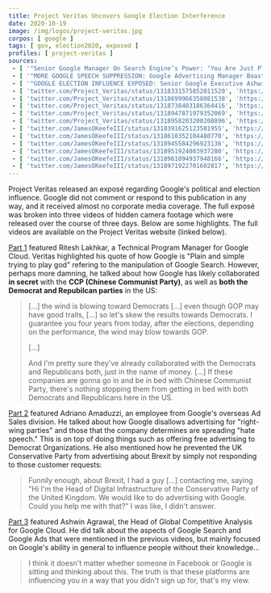 ```yaml
---
title: Project Veritas Uncovers Google Election Interference
date: 2020-10-19
image: /img/logos/project-veritas.jpg
corpos: [ google ]
tags: [ gov, election2020, exposed ]
profiles: [ project-veritas ]
sources:
 - [ '"Senior Google Manager On Search Engine’s Power: ‘You Are Just Plain And Simple Trying To Play God’… ‘The Power’s In The Search’ … ‘Trump Says Something, Misinformation, You’re Gonna Delete’ … ‘If A Democratic Leader Says That, Then, You’re Gonna Leave It’" on ProjectVeritas.com (19 Oct 2020)', 'https://www.projectveritas.com/video/senior-google-manager-on-search-engines-power-you-are-just-plain-and-simple/' ]
 - [ '"MORE GOOGLE SPEECH SUPPRESSION: Google Advertising Manager Boasts Company Can Censor ‘Right-Wing’ & Republicans … Reveals He Chose To Ignore Request For Pro-Brexit Ads On Search Engine" on ProjectVeritas.com (20 Oct 2020)', 'https://www.projectveritas.com/video/more-google-speech-suppression-google-advertising-manager-boasts-company-can/' ]
 - [ '"GOOGLE ELECTION INFLUENCE EXPOSED: Senior Google Executive Ashwin Agrawal: ‘There are many ways’ to influence elections … ‘I think ads is one way’ … ‘I think another way is search results’ … ‘YouTube is going to be another one’" on ProjectVeritas.com (21 Oct 2020)', 'https://www.projectveritas.com/video/google-election-influence-exposed-senior-google-executive-ashwin-agrawal/' ]
 - [ 'twitter.com/Project_Veritas/status/1318331575852011520', 'https://archive.is/dCE6T' ]
 - [ 'twitter.com/Project_Veritas/status/1318699966358081538', 'https://archive.is/ndRVM' ]
 - [ 'twitter.com/Project_Veritas/status/1318738403186364416', 'https://archive.is/5VPBY' ]
 - [ 'twitter.com/Project_Veritas/status/1318947871979352069', 'https://archive.is/Ks9fo' ]
 - [ 'twitter.com/Project_Veritas/status/1318958203200208896', 'https://archive.is/3xMwe' ]
 - [ 'twitter.com/JamesOKeefeIII/status/1318391625123581955', 'https://archive.is/6gj9q' ]
 - [ 'twitter.com/JamesOKeefeIII/status/1318610352104480770', 'https://archive.is/vRS5G' ]
 - [ 'twitter.com/JamesOKeefeIII/status/1318945584296923136', 'https://archive.is/AMs4N' ]
 - [ 'twitter.com/JamesOKeefeIII/status/1318951924083937280', 'https://archive.is/YktsL' ]
 - [ 'twitter.com/JamesOKeefeIII/status/1318961094937948166', 'https://archive.is/b1ypp' ]
 - [ 'twitter.com/JamesOKeefeIII/status/1318971922701602817', 'https://archive.is/zzyNn' ]
---
```


Project Veritas released an exposé regarding Google's political and election
influence. Google did not comment or respond to this publication in any way,
and it received almost no corporate media coverage. The full exposé was broken
into three videos of hidden camera footage which were released over the course
of three days. Below are some highlights. The full videos are available on the
Project Veritas website (linked below).

[Part 1](https://www.projectveritas.com/video/senior-google-manager-on-search-engines-power-you-are-just-plain-and-simple/)
featured Ritesh Lakhkar, a Technical Program Manager for Google Cloud. Veritas
highlighted his quote of how Google is "Plain and simple trying to play god"
refering to the manipulation of Google Search. However, perhaps more damning,
he talked about how Google has likely collaborated **in secret** with the **CCP
(Chinese Communist Party)**, as well as **both the Democrat and Repubilcan
parties** in the US:

> [...] the wind is blowing toward Democrats [...] even
> though GOP may have good traits, [...] so let's skew the results towards
> Democrats. I guarantee you four years from today, after the elections,
> depending on the performance, the wind may blow towards GOP.
> 
> [...]
>
> And I'm pretty sure they've already collaborated with the Democrats and
> Republicans both, just in the name of money. [...] If these companies are
> gonna go in and be in bed with Chinese Communist Party, there's nothing
> stopping them from getting in bed with both Democrats and Republicans here in
> the US.

[Part 2](https://www.projectveritas.com/video/more-google-speech-suppression-google-advertising-manager-boasts-company-can/)
featured Adriano Amaduzzi, an employee from Google's overseas Ad Sales
division. He talked about how Google disallows advertising for "right-wing
parties" and those that the company determines are spreading "hate speech."
This is on top of doing things such as offering free advertising to Democrat
Organizations. He also mentioned how he prevented the UK Conservative Party
from advertising about Brexit by simply not responding to those customer
requests:

> Funnily enough, about Brexit, I had a guy [...] contacting me, saying "Hi I'm
> the Head of Digital Infrastructure of the Conservative Party of the United
> Kingdom. We would like to do advertising with Google. Could you help me with
> that?" I was like, I didn't answer.

[Part
3](https://www.projectveritas.com/video/google-election-influence-exposed-senior-google-executive-ashwin-agrawal/)
featured Ashwin Agrawal, the Head of Global Competitive Analysis for Google
Cloud. He did talk about the aspects of Google Search and Google Ads that were
mentioned in the previous videos, but mainly focused on Google's ability in
general to influence people without their knowledge...

> I think it doesn't matter whether someone in Facebook or Google is sitting
> and thinking about this. The truth is that these platforms are influencing
> you in a way that you didn't sign up for, that's my view.

